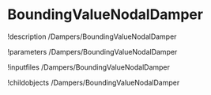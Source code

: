 <!-- MOOSE Documentation Stub: Remove this when content is added. -->

# BoundingValueNodalDamper
!description /Dampers/BoundingValueNodalDamper

!parameters /Dampers/BoundingValueNodalDamper

!inputfiles /Dampers/BoundingValueNodalDamper

!childobjects /Dampers/BoundingValueNodalDamper
